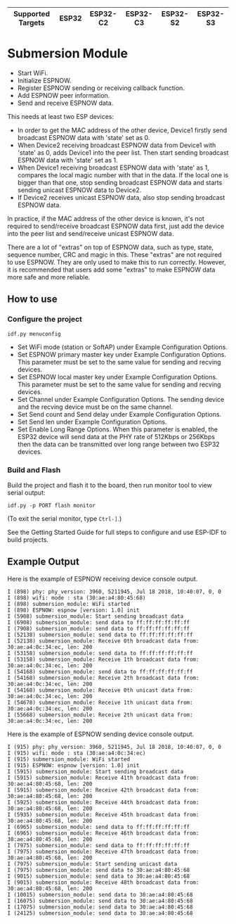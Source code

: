 | Supported Targets | ESP32 | ESP32-C2 | ESP32-C3 | ESP32-S2 | ESP32-S3 |
| ----------------- | ----- | -------- | -------- | -------- | -------- |

# Submersion Module
* Start WiFi.
* Initialize ESPNOW.
* Register ESPNOW sending or receiving callback function.
* Add ESPNOW peer information.
* Send and receive ESPNOW data.

  

This needs at least two ESP devices:

* In order to get the MAC address of the other device, Device1 firstly send broadcast ESPNOW data with 'state' set as 0.
* When Device2 receiving broadcast ESPNOW data from Device1 with 'state' as 0, adds Device1 into the peer list.
  Then start sending broadcast ESPNOW data with 'state' set as 1.
* When Device1 receiving broadcast ESPNOW data with 'state' as 1, compares the local magic number with that in the data.
  If the local one is bigger than that one, stop sending broadcast ESPNOW data and starts sending unicast ESPNOW data to Device2.
* If Device2 receives unicast ESPNOW data, also stop sending broadcast ESPNOW data.

In practice, if the MAC address of the other device is known, it's not required to send/receive broadcast ESPNOW data first,
just add the device into the peer list and send/receive unicast ESPNOW data.

There are a lot of "extras" on top of ESPNOW data, such as type, state, sequence number, CRC and magic in this. These "extras" are
not required to use ESPNOW. They are only used to make this to run correctly. However, it is recommended that users add some "extras"
to make ESPNOW data more safe and more reliable.

## How to use 

### Configure the project

```
idf.py menuconfig
```

* Set WiFi mode (station or SoftAP) under Example Configuration Options.
* Set ESPNOW primary master key under Example Configuration Options.
  This parameter must be set to the same value for sending and recving devices.
* Set ESPNOW local master key under Example Configuration Options.
  This parameter must be set to the same value for sending and recving devices.
* Set Channel under Example Configuration Options.
  The sending device and the recving device must be on the same channel.
* Set Send count and Send delay under Example Configuration Options.
* Set Send len under Example Configuration Options.
* Set Enable Long Range Options.
  When this parameter is enabled, the ESP32 device will send data at the PHY rate of 512Kbps or 256Kbps
  then the data can be transmitted over long range between two ESP32 devices.

### Build and Flash

Build the project and flash it to the board, then run monitor tool to view serial output:

```
idf.py -p PORT flash monitor
```

(To exit the serial monitor, type ``Ctrl-]``.)

See the Getting Started Guide for full steps to configure and use ESP-IDF to build projects.

## Example Output

Here is the example of ESPNOW receiving device console output.

```
I (898) phy: phy_version: 3960, 5211945, Jul 18 2018, 10:40:07, 0, 0
I (898) wifi: mode : sta (30:ae:a4:80:45:68)
I (898) submersion_module: WiFi started
I (898) ESPNOW: espnow [version: 1.0] init
I (5908) submersion_module: Start sending broadcast data
I (6908) submersion_module: send data to ff:ff:ff:ff:ff:ff
I (7908) submersion_module: send data to ff:ff:ff:ff:ff:ff
I (52138) submersion_module: send data to ff:ff:ff:ff:ff:ff
I (52138) submersion_module: Receive 0th broadcast data from: 30:ae:a4:0c:34:ec, len: 200
I (53158) submersion_module: send data to ff:ff:ff:ff:ff:ff
I (53158) submersion_module: Receive 1th broadcast data from: 30:ae:a4:0c:34:ec, len: 200
I (54168) submersion_module: send data to ff:ff:ff:ff:ff:ff
I (54168) submersion_module: Receive 2th broadcast data from: 30:ae:a4:0c:34:ec, len: 200
I (54168) submersion_module: Receive 0th unicast data from: 30:ae:a4:0c:34:ec, len: 200
I (54678) submersion_module: Receive 1th unicast data from: 30:ae:a4:0c:34:ec, len: 200
I (55668) submersion_module: Receive 2th unicast data from: 30:ae:a4:0c:34:ec, len: 200
```

Here is the example of ESPNOW sending device console output.

```
I (915) phy: phy_version: 3960, 5211945, Jul 18 2018, 10:40:07, 0, 0
I (915) wifi: mode : sta (30:ae:a4:0c:34:ec)
I (915) submersion_module: WiFi started
I (915) ESPNOW: espnow [version: 1.0] init
I (5915) submersion_module: Start sending broadcast data
I (5915) submersion_module: Receive 41th broadcast data from: 30:ae:a4:80:45:68, len: 200
I (5915) submersion_module: Receive 42th broadcast data from: 30:ae:a4:80:45:68, len: 200
I (5925) submersion_module: Receive 44th broadcast data from: 30:ae:a4:80:45:68, len: 200
I (5935) submersion_module: Receive 45th broadcast data from: 30:ae:a4:80:45:68, len: 200
I (6965) submersion_module: send data to ff:ff:ff:ff:ff:ff
I (6965) submersion_module: Receive 46th broadcast data from: 30:ae:a4:80:45:68, len: 200
I (7975) submersion_module: send data to ff:ff:ff:ff:ff:ff
I (7975) submersion_module: Receive 47th broadcast data from: 30:ae:a4:80:45:68, len: 200
I (7975) submersion_module: Start sending unicast data
I (7975) submersion_module: send data to 30:ae:a4:80:45:68
I (9015) submersion_module: send data to 30:ae:a4:80:45:68
I (9015) submersion_module: Receive 48th broadcast data from: 30:ae:a4:80:45:68, len: 200
I (10015) submersion_module: send data to 30:ae:a4:80:45:68
I (16075) submersion_module: send data to 30:ae:a4:80:45:68
I (17075) submersion_module: send data to 30:ae:a4:80:45:68
I (24125) submersion_module: send data to 30:ae:a4:80:45:68
```


